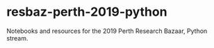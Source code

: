 # resbaz-perth-2019-python
Notebooks and resources for the 2019 Perth Research Bazaar, Python stream.
